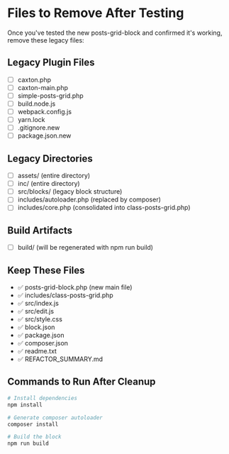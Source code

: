 # Files to Remove After Testing

Once you've tested the new posts-grid-block and confirmed it's working, remove these legacy files:

## Legacy Plugin Files
- [ ] caxton.php
- [ ] caxton-main.php
- [ ] simple-posts-grid.php
- [ ] build.node.js
- [ ] webpack.config.js
- [ ] yarn.lock
- [ ] .gitignore.new
- [ ] package.json.new

## Legacy Directories
- [ ] assets/ (entire directory)
- [ ] inc/ (entire directory) 
- [ ] src/blocks/ (legacy block structure)
- [ ] includes/autoloader.php (replaced by composer)
- [ ] includes/core.php (consolidated into class-posts-grid.php)

## Build Artifacts
- [ ] build/ (will be regenerated with npm run build)

## Keep These Files
- ✅ posts-grid-block.php (new main file)
- ✅ includes/class-posts-grid.php
- ✅ src/index.js
- ✅ src/edit.js
- ✅ src/style.css
- ✅ block.json
- ✅ package.json
- ✅ composer.json
- ✅ readme.txt
- ✅ REFACTOR_SUMMARY.md

## Commands to Run After Cleanup

```bash
# Install dependencies
npm install

# Generate composer autoloader
composer install

# Build the block
npm run build
```

